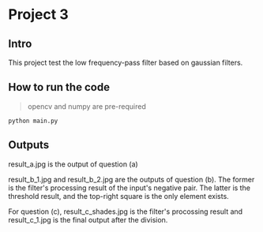 # Project 3

## Intro
This project test the low frequency-pass filter based on gaussian filters.

## How to run the code
> opencv and numpy are pre-required
```
python main.py
```

## Outputs
result_a.jpg is the output of question (a)

result_b_1.jpg and result_b_2.jpg are the outputs of question (b). The former is the filter's processing result of the input's negative pair. The latter is the threshold result, and the top-right square is the only element exists.

For question (c), result_c_shades.jpg is the filter's procossing result and result_c_1.jpg is the final output after the division.